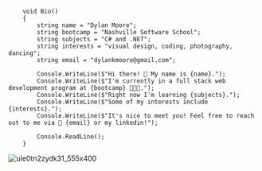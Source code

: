 ```
    void Bio()
    {
        string name = "Dylan Moore";
        string bootcamp = "Nashville Software School";
        string subjects = "C# and .NET";
        string interests = "visual design, coding, photography, dancing";
        string email = "dylankmoore@gmail.com";

        Console.WriteLine($"Hi there! 👋 My name is {name}.");
        Console.WriteLine($"I'm currently in a full stack web development program at {bootcamp} 👩🏻‍💻.");
        Console.WriteLine($"Right now I'm learning {subjects}.");
        Console.WriteLine($"Some of my interests include {interests}.");
        Console.WriteLine($"It's nice to meet you! Feel free to reach out to me via 📧 {email} or my linkedin!");

        Console.ReadLine();
    }
```

 ![ule0tn2zydk31_555x400](https://github.com/dylankmoore/LAB-pet-adoption/assets/134669892/d0c42269-6399-4b46-9f34-42780246241a)

 <!---
dylankmoore/dylankmoore is a ✨ special ✨ repository because its `README.md` (this file) appears on your GitHub profile.
You can click the Preview link to take a look at your changes.
--->
